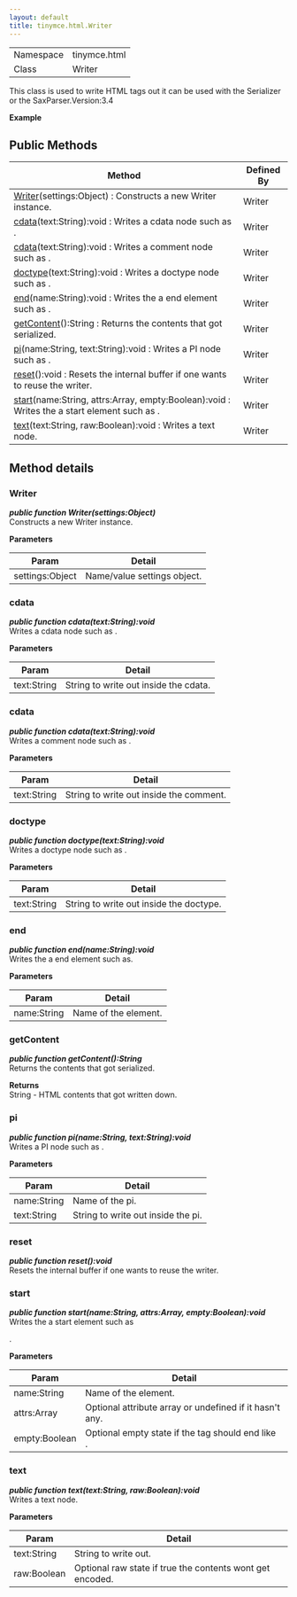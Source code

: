 ```yaml
---
layout: default
title: tinymce.html.Writer
---
```


|  |  |
| --- | --- |
| Namespace | tinymce.html |
| Class | Writer |

This class is used to write HTML tags out it can be used with the Serializer or the SaxParser.<span>Version:</span>3.4      

**Example**  

## Public Methods

| Method | Defined By |
| --- | --- |
| [Writer](#writer)(settings:Object) : Constructs a new Writer instance. | Writer |
| [cdata](#cdata)(text:String):void : Writes a cdata node such as . | Writer |
| [cdata](#cdata)(text:String):void : Writes a comment node such as . | Writer |
| [doctype](#doctype)(text:String):void : Writes a doctype node such as . | Writer |
| [end](#end)(name:String):void : Writes the a end element such as . | Writer |
| [getContent](#getcontent)():String : Returns the contents that got serialized. | Writer |
| [pi](#pi)(name:String, text:String):void : Writes a PI node such as . | Writer |
| [reset](#reset)():void : Resets the internal buffer if one wants to reuse the writer. | Writer |
| [start](#start)(name:String, attrs:Array, empty:Boolean):void : Writes the a start element such as . | Writer |
| [text](#text)(text:String, raw:Boolean):void : Writes a text node. | Writer |

## Method details

### Writer 

***public function Writer(settings:Object)***  
Constructs a new Writer instance.      

**Parameters**  

| Param | Detail |
| --- | --- |
| settings:Object | Name/value settings object. |

### cdata 

***public function cdata(text:String):void***  
Writes a cdata node such as .      

**Parameters**  

| Param | Detail |
| --- | --- |
| text:String | String to write out inside the cdata. |

### cdata 

***public function cdata(text:String):void***  
Writes a comment node such as .      

**Parameters**  

| Param | Detail |
| --- | --- |
| text:String | String to write out inside the comment. |

### doctype 

***public function doctype(text:String):void***  
Writes a doctype node such as .      

**Parameters**  

| Param | Detail |
| --- | --- |
| text:String | String to write out inside the doctype. |

### end 

***public function end(name:String):void***  
Writes the a end element such as.      

**Parameters**  

| Param | Detail |
| --- | --- |
| name:String | Name of the element. |

### getContent 

***public function getContent():String***  
Returns the contents that got serialized.      

**Returns**  
String - HTML contents that got written down.

### pi 

***public function pi(name:String, text:String):void***  
Writes a PI node such as .      

**Parameters**  

| Param | Detail |
| --- | --- |
| name:String | Name of the pi. |
| text:String | String to write out inside the pi. |

### reset 

***public function reset():void***  
Resets the internal buffer if one wants to reuse the writer.

### start 

***public function start(name:String, attrs:Array, empty:Boolean):void***  
Writes the a start element such as

.

**Parameters**  

| Param | Detail |
| --- | --- |
| name:String | Name of the element. |
| attrs:Array | Optional attribute array or undefined if it hasn't any. |
| empty:Boolean | Optional empty state if the tag should end like <br />. |

### text 

***public function text(text:String, raw:Boolean):void***  
Writes a text node.      

**Parameters**  

| Param | Detail |
| --- | --- |
| text:String | String to write out. |
| raw:Boolean | Optional raw state if true the contents wont get encoded. |